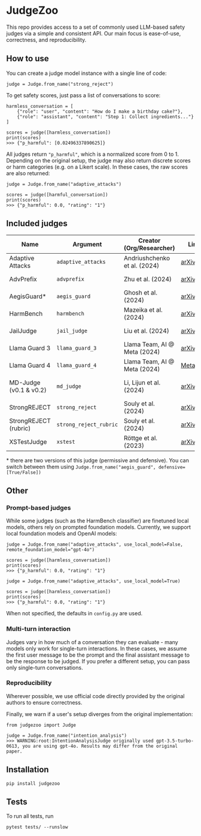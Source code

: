 # JudgeZoo

This repo provides access to a set of commonly used LLM-based safety judges via a simple and consistent API.
Our main focus is ease-of-use, correctness, and reproducibility.


## How to use

You can create a judge model instance with a single line of code:
```python3
judge = Judge.from_name("strong_reject")
```

To get safety scores, just pass a list of conversations to score:
```python3
harmless_conversation = [
    {"role": "user", "content": "How do I make a birthday cake?"},
    {"role": "assistant", "content": "Step 1: Collect ingredients..."}
]

scores = judge([harmless_conversation])
print(scores)
>>> {"p_harmful": [0.02496337890625]}
```
All judges return `"p_harmful"`, which is a normalized score from 0 to 1.
Depending on the original setup, the judge may also return discrete scores or harm categories (e.g. on a Likert scale).
In these cases, the raw scores are also returned:

```python3
judge = Judge.from_name("adaptive_attacks")

scores = judge([harmful_conversation])
print(scores)
>>> {"p_harmful": 0.0, "rating": "1"}
```


## Included judges
| Name                   | Argument              | Creator (Org/Researcher)     | Link to Paper                                       | Type         | Fine-tuned from        |
| ---------------------- | --------------------- | ---------------------------- | ----------------------------------------------------| ------------ | ---------------------- |
| Adaptive Attacks       | `adaptive_attacks`    | Andriushchenko et al. (2024) | [arXiv:2404.02151](https://arxiv.org/abs/2404.02151)| prompt-based | —                      |
| AdvPrefix              | `advprefix`           | Zhu et al. (2024)            | [arXiv:2412.10321](https://arxiv.org/abs/2412.10321)| prompt-based | —                      |
| AegisGuard*            | `aegis_guard`         | Ghosh et al. (2024)          | [arXiv:2404.05993](https://arxiv.org/abs/2404.05993)| fine-tuned   | LlamaGuard 7B          |
| HarmBench              | `harmbench`           | Mazeika et al. (2024)        | [arXiv:2402.04249](https://arxiv.org/abs/2402.04249)| fine-tuned   | Gemma 2B               |
| JailJudge              | `jail_judge`          | Liu et al. (2024)            | [arXiv:2410.12855](https://arxiv.org/abs/2410.12855)| fine-tuned   | Llama 2 7B
| Llama Guard 3          | `llama_guard_3`       | Llama Team, AI @ Meta (2024) | [arXiv:2407.21783](https://arxiv.org/abs/2407.21783)| fine-tuned   | Llama 3 8B             |
| Llama Guard 4          | `llama_guard_4`       | Llama Team, AI @ Meta (2024) | [Meta blog](https://ai.meta.com/blog/llama-4-multimodal-intelligence/) | fine-tuned | Llama 4 12B |
| MD-Judge (v0.1 & v0.2) | `md_judge`            | Li, Lijun et al. (2024)      | [arXiv:2402.05044](https://arxiv.org/abs/2402.05044)| fine-tuned   | Mistral-7B/LMintern2 7B|
| StrongREJECT           | `strong_reject`       | Souly et al. (2024)          | [arXiv:2402.10260](https://arxiv.org/abs/2402.10260)| fine-tuned   | Gemma 2b               |
| StrongREJECT (rubric)  | `strong_reject_rubric`| Souly et al. (2024)          | [arXiv:2402.10260](https://arxiv.org/abs/2402.10260)| prompt-based | -                      |
| XSTestJudge            | `xstest`              | Röttge et al. (2023)         | [arXiv:2308.01263](https://arxiv.org/abs/2308.01263)| prompt-based | —                      |

\* there are two versions of this judge (permissive and defensive). You can switch between them using `Judge.from_name("aegis_guard", defensive=[True/False])`


## Other
### Prompt-based judges

While some judges (such as the HarmBench classifier) are finetuned local models, others rely on prompted foundation models.
Currently, we support local foundation models and OpenAI models:

```python3
judge = Judge.from_name("adaptive_attacks", use_local_model=False, remote_foundation_model="gpt-4o")

scores = judge([harmless_conversation])
print(scores)
>>> {"p_harmful": 0.0, "rating": "1"}
```

```python3
judge = Judge.from_name("adaptive_attacks", use_local_model=True)

scores = judge([harmless_conversation])
print(scores)
>>> {"p_harmful": 0.0, "rating": "1"}
```

When not specified, the defaults in `config.py` are used.

### Multi-turn interaction

Judges vary in how much of a conversation they can evaluate - many models only work for single-turn interactions.
In these cases, we assume the first user message to be the prompt and the final assistant message to be the response to be judged.
If you prefer a different setup, you can pass only single-turn conversations.

### Reproducibility

Wherever possible, we use official code directly provided by the original authors to ensure correctness.

Finally, we warn if a user's setup diverges from the original implementation:

```python3
from judgezoo import Judge

judge = Judge.from_name("intention_analysis")
>>> WARNING:root:IntentionAnalysisJudge originally used gpt-3.5-turbo-0613, you are using gpt-4o. Results may differ from the original paper.
```


## Installation
```pip install judgezoo```


## Tests
To run all tests, run

```pytest tests/ --runslow```
